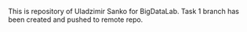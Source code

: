 This is repository of Uladzimir Sanko for BigDataLab.
Task 1 branch has been created and pushed to remote repo.
